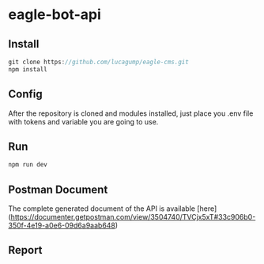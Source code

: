 # eagle-bot-api

## Install
```javascript
git clone https://github.com/lucagump/eagle-cms.git
npm install
```

## Config

After the repository is cloned and modules installed, just place you .env file with tokens and variable you are going to use. 

## Run

```javascript
npm run dev
```

## Postman Document

The complete generated document of the API is available [here] (https://documenter.getpostman.com/view/3504740/TVCjx5xT#33c906b0-350f-4e19-a0e6-09d6a9aab648)

## Report

